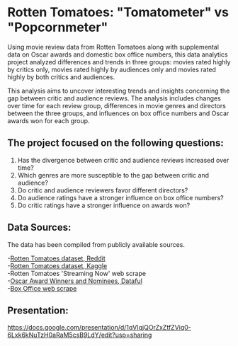 # Rotten Tomatoes: "Tomatometer" vs "Popcornmeter"

Using movie review data from Rotten Tomatoes along with supplemental data on Oscar awards and domestic box office numbers, this data analytics project analyzed differences and trends in three groups: movies rated highly by critics only, movies rated highly by audiences only and movies rated highly by both critics and audiences.

This analysis aims to uncover interesting trends and insights concerning the gap between critic and audience reviews. The analysis includes changes over time for each review group, differences in movie genres and directors between the three groups, and influences on box office numbers and Oscar awards won for each group.

## The project focused on the following questions:

1. Has the divergence between critic and audience reviews increased over time?
2. Which genres are more susceptible to the gap between critic and audience?
3. Do critic and audience reviewers favor different directors?
4. Do audience ratings have a stronger influence on box office numbers?
5. Do critic ratings have a stronger influence on awards won?

## Data Sources:

The data has been compiled from publicly available sources.  

-[Rotten Tomatoes dataset, Reddit](https://www.reddit.com/r/datasets/comments/1ecj6m2/dataset_for_rotten_tomatoes_movies_1970_2024/)  
-[Rotten Tomatoes dataset, Kaggle](https://www.kaggle.com/datasets/andrezaza/clapper-massive-rotten-tomatoes-movies-and-reviews)  
-Rotten Tomatoes 'Streaming Now' web scrape  
-[Oscar Award Winners and Nominees, Dataful](https://dataful.in/datasets/15704/)  
-[Box Office web scrape](https://worldwideboxoffice.com/yearly.cgi)  

## Presentation: 

https://docs.google.com/presentation/d/1qVIqjQOrZxZtfZViq0-6Lxk6kNuTzH0aRaM5csB9LdY/edit?usp=sharing